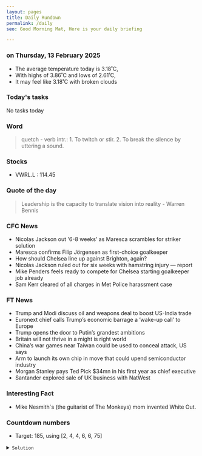 ```yaml
---
layout: pages
title: Daily Rundown
permalink: /daily
seo: Good Morning Mat, Here is your daily briefing

---
```


<!-- weather_marker starts -->
### on Thursday, 13 February 2025

- The average temperature today is 3.18˚C,
- With highs of 3.86˚C and lows of 2.61˚C,
- It may feel like 3.18˚C with broken clouds

<!-- weather_marker ends -->

### Today's tasks
<!-- task_marker starts -->
No tasks today
<!-- task_marker ends -->

### Word

<!-- word_marker starts -->

 > quetch - verb intr.: 1. To twitch or stir. 2. To break the silence by uttering a sound.

<!-- word_marker ends -->

### Stocks

<!-- stocks_marker starts -->

- VWRL.L : 114.45

<!-- stocks_marker ends -->

### Quote of the day
<!-- quote_marker starts -->

> Leadership is the capacity to translate vision into reality - Warren Bennis

<!-- quote_marker ends -->

### CFC News
<!-- news_marker starts -->

 - Nicolas Jackson out '6-8 weeks’ as Maresca scrambles for striker solution
 - Maresca confirms Filip Jörgensen as first-choice goalkeeper
 - How should Chelsea line up against Brighton, again?
 - Nicolas Jackson ruled out for six weeks with hamstring injury — report
 - Mike Penders feels ready to compete for Chelsea starting goalkeeper job already
 - Sam Kerr cleared of all charges in Met Police harassment case

<!-- news_marker ends -->

### FT News

<!-- ftnews_marker starts -->

 - Trump and Modi discuss oil and weapons deal to boost US-India trade
 - Euronext chief calls Trump’s economic barrage a ‘wake-up call’ to Europe
 - Trump opens the door to Putin’s grandest ambitions
 - Britain will not thrive in a might is right world
 - China’s war games near Taiwan could be used to conceal attack, US says
 - Arm to launch its own chip in move that could upend semiconductor industry
 - Morgan Stanley pays Ted Pick $34mn in his first year as chief executive
 - Santander explored sale of UK business with NatWest

<!-- ftnews_marker ends -->

### Interesting Fact

<!-- fact_marker starts -->

- Mike Nesmith`s (the guitarist of The Monkeys) mom invented White Out.

<!-- fact_marker ends -->

### Countdown numbers
<!-- game_marker starts -->

- Target: 185, using [2, 4, 4, 6, 6, 75]
<details><summary><code>Solution</code></summary>


Solution: 75 x 6 / 2 - ( 6 + 4 ) x 4

Total: 4 solutions.

</details>

<!-- game_marker ends -->
